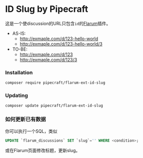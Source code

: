# ID Slug by Pipecraft

这是一个使discussion的URL只包含`id`的[Flarum](http://flarum.org)插件。

- AS-IS:
  - http://exmaple.com/d/123-hello-world
  - http://exmaple.com/d/123-hello-world/3
- TO-BE:
  - http://exmaple.com/d/123
  - http://exmaple.com/d/123/3

### Installation

```sh
composer require pipecraft/flarum-ext-id-slug
```

### Updating

```sh
composer update pipecraft/flarum-ext-id-slug
```

### 如何更新已有数据

你可以执行一个SQL，类似 

```sql
UPDATE `flarum_discussions` SET `slug`='' WHERE <condition>;
```

或在Flarum页面修改标题，更新slug。